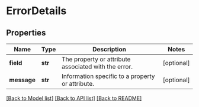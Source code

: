 # ErrorDetails

## Properties
Name | Type | Description | Notes
------------ | ------------- | ------------- | -------------
**field** | **str** | The property or attribute associated with the error. | [optional] 
**message** | **str** | Information specific to a property or attribute. | [optional] 

[[Back to Model list]](../README.md#documentation-for-models) [[Back to API list]](../README.md#documentation-for-api-endpoints) [[Back to README]](../README.md)



